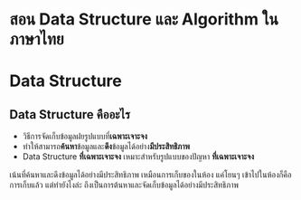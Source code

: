 # สอน Data Structure และ Algorithm ในภาษาไทย


# Data Structure

## Data Structure คืออะไร
- วิธีการจัดเก็บข้อมูลฝยรูปแบบที่**เฉพาะเจาะจง**
- ทำให้สามารถ**ค้นหา**ข้อมูลและ**ดึง**ข้อมูลได้อย่าง**มีประสิทธิภาพ**
- Data Structure **ที่เฉพาะเจาะจง** เหมาะสำหรับรูปแบบของปัญหา **ที่เฉพาะเจาะจง**

เน้นที่ค้นหาและดึงข้อมูลได้อย่างมีประสิทธิภาพ เหมือนการเก็บของในห้อง แค่โยนๆ เข้าไปในห้องก็คือการเก็บแล้ว แต่ทำยังไงล่ะ ถึงเป็นการต้นหาและจัดเก็บข้อมูลได้อย่างมีประสิทธิภาพ
